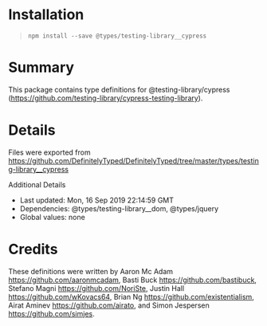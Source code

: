 # Installation
> `npm install --save @types/testing-library__cypress`

# Summary
This package contains type definitions for @testing-library/cypress (https://github.com/testing-library/cypress-testing-library).

# Details
Files were exported from https://github.com/DefinitelyTyped/DefinitelyTyped/tree/master/types/testing-library__cypress

Additional Details
 * Last updated: Mon, 16 Sep 2019 22:14:59 GMT
 * Dependencies: @types/testing-library__dom, @types/jquery
 * Global values: none

# Credits
These definitions were written by Aaron Mc Adam <https://github.com/aaronmcadam>, Basti Buck <https://github.com/bastibuck>, Stefano Magni <https://github.com/NoriSte>, Justin Hall <https://github.com/wKovacs64>, Brian Ng <https://github.com/existentialism>, Airat Aminev <https://github.com/airato>, and Simon Jespersen <https://github.com/simjes>.
